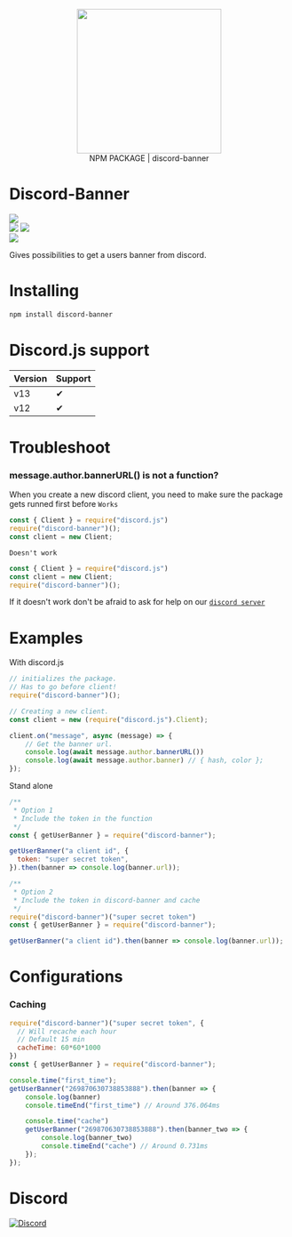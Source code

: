 <p align="center">
  <a href="https://tolfix.com/" target="_blank"><img width="260" src="https://cdn.tolfix.com/images/TX-Small.png"></a>
  <br/>
  NPM PACKAGE | discord-banner
</p>

# Discord-Banner
![](https://nodei.co/npm/discord-banner.svg)
<br />
![](https://img.shields.io/npm/dm/discord-banner?style=for-the-badge)
![](https://img.shields.io/npm/v/discord-banner?style=for-the-badge)
<br />
![](https://img.shields.io/github/issues/Tolfx/discord-banner?style=plastic)

Gives possibilities to get a users banner from discord.

# Installing
```txt
npm install discord-banner
```

# Discord.js support
|Version| Support|
|-------|--------|
|v13    | ✔      |
|v12    | ✔      |

# Troubleshoot
### message.author.bannerURL() is not a function?
When you create a new discord client, you need to make sure the package gets runned first before
`Works`
```js
const { Client } = require("discord.js")
require("discord-banner")();
const client = new Client;
```
`Doesn't work`
```js
const { Client } = require("discord.js")
const client = new Client;
require("discord-banner")();
```

If it doesn't work don't be afraid to ask for help on our [`discord server`](https://discord.tolfix.com/)
# Examples

With discord.js
```js
// initializes the package.
// Has to go before client!
require("discord-banner")();

// Creating a new client.
const client = new (require("discord.js").Client);

client.on("message", async (message) => {
    // Get the banner url.
    console.log(await message.author.bannerURL())
    console.log(await message.author.banner) // { hash, color };
});
```

Stand alone
```js
/**
 * Option 1
 * Include the token in the function
 */
const { getUserBanner } = require("discord-banner");

getUserBanner("a client id", {
  token: "super secret token",
}).then(banner => console.log(banner.url));

/**
 * Option 2
 * Include the token in discord-banner and cache
 */
require("discord-banner")("super secret token")
const { getUserBanner } = require("discord-banner");

getUserBanner("a client id").then(banner => console.log(banner.url));
```

# Configurations

### Caching
```js
require("discord-banner")("super secret token", {
  // Will recache each hour
  // Default 15 min
  cacheTime: 60*60*1000
})
const { getUserBanner } = require("discord-banner");

console.time("first_time");
getUserBanner("269870630738853888").then(banner => {
    console.log(banner)
    console.timeEnd("first_time") // Around 376.064ms

    console.time("cache")
    getUserBanner("269870630738853888").then(banner_two => {
        console.log(banner_two)
        console.timeEnd("cache") // Around 0.731ms
    });
});
```

# Discord
[![Discord](https://discord.com/api/guilds/833438897484595230/widget.png?style=banner4)](https://discord.gg/xHde7g93Yh)
